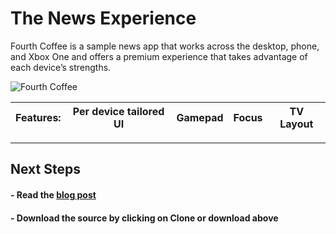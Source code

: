<!---
  category: Xbox | Gamepad | Focus | TV Layout
  language: cs
  keywords: xbox mobile desktop focus controller gamepad tv
-->

# The News Experience

Fourth Coffee is a sample news app that works across the desktop, phone, and Xbox One and offers a premium experience that takes advantage of each device’s strengths. 

![Fourth Coffee](http://imgur.com/sfnTBSJ.png)

**Features:** | Per device tailored UI | Gamepad | Focus | TV Layout
---|---|---|---|---

***

## Next Steps ##
<!--- ### - Download the sample from the Windows Store. --->

#### - Read the [blog post](https://blogs.windows.com/buildingapps/2016/09/09/tailoring-your-app-for-xbox-and-the-tv-app-dev-on-xbox-series)

#### - Download the source by clicking on **Clone or download** above

<!--- ### - View the one minute dev video --->
